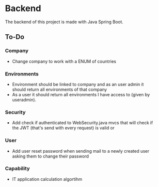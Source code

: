 # Backend
The backend of this project is made with Java Spring Boot.

## To-Do

### Company
* Change company to work with a ENUM of countries

### Environments
* Environment should be linked to company and as an user admin it should return all environments of that company
* As a user it should return all environments I have access to (given by useradmin).
 
 ### Security
 * Add check if authenticated to WebSecurity.java mvcs that will check if the JWT (that's send with every request) is valid or 
 
 ### User
 * Add user reset password when sending mail to a newly created user asking them to change their password

 ### Capability
 * IT application calculation algortihm
